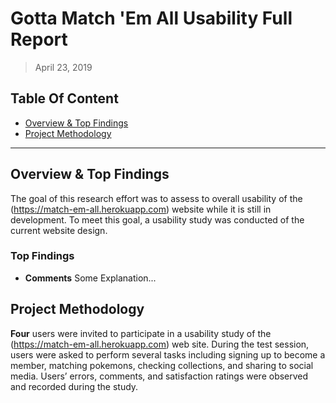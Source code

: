# Gotta Match 'Em All Usability Full Report

> April 23, 2019

## Table Of Content

* [Overview & Top Findings](#Overview--Top-Findings)
* [Project Methodology](#Project-Methodology)

-----------

## Overview & Top Findings

The goal of this research effort was to assess to overall usability of the (<https://match-em-all.herokuapp.com>) website while it is still in development. To meet this goal, a usability study was conducted of the current website design.

### Top Findings

* **Comments**
   Some Explanation...

## Project Methodology

**Four** users were invited to participate in a usability study of the (<https://match-em-all.herokuapp.com>) web site. During the test session, users were asked to perform several tasks including signing up to become a member, matching pokemons, checking collections, and sharing to social media. Users’ errors, comments, and satisfaction ratings were observed and recorded during the study. 

